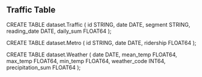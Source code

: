 ## Traffic Table

CREATE TABLE dataset.Traffic (
  id STRING,
  date DATE,
  segment STRING,
  reading_date DATE,
  daily_sum FLOAT64
);

CREATE TABLE dataset.Metro (
  id STRING,
  date DATE,
  ridership FLOAT64
);


CREATE TABLE dataset.Weather (
  date DATE,
  mean_temp FLOAT64, 
  max_temp FLOAT64,
  min_temp FLOAT64,
  weather_code INT64,
  precipitation_sum FLOAT64
);

